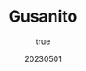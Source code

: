 ---
title: "Gusanito"
excerpt: "Ink on paper. Comic. I eat worms."
coverImage: "/assets/blog/projects/gusanito/0.png"
date: "20230501"
author:
  name: Angelica Bonilla (A.B.) Fominaya
  picture: "/assets/blog/authors/abf.png"
ogImage:
  url: "/assets/blog/projects/gusanito/0.png"
carrouselImages:
  - key: "1"
    url: "/assets/blog/projects/gusanito/0.png"
    caption: "Gusanito - Page 1"
  - key: "1"
    url: "/assets/blog/projects/gusanito/01.png"
    caption: "Gusanito - Page 2"
  - key: "1"
    url: "/assets/blog/projects/gusanito/10.png"
    caption: "Gusanito - Page 3"
  - key: "1"
    url: "/assets/blog/projects/gusanito/11.png"
    caption: "Gusanito - Page 4"
  - key: "1"
    url: "/assets/blog/projects/gusanito/20.png"
    caption: "Gusanito - Page 5"
  - key: "1"
    url: "/assets/blog/projects/gusanito/21.png"
    caption: "Gusanito - Page 6"
  - key: "1"
    url: "/assets/blog/projects/gusanito/30.png"
    caption: "Gusanito - Page 7"
  - key: "1"
    url: "/assets/blog/projects/gusanito/31.png"
    caption: "Gusanito - Page 8"
  - key: "1"
    url: "/assets/blog/projects/gusanito/40.png"
    caption: "Gusanito - Page 9"
  - key: "1"
    url: "/assets/blog/projects/gusanito/41.png"
    caption: "Gusanito - Page 10"
  - key: "1"
    url: "/assets/blog/projects/gusanito/50.png"
    caption: "Gusanito - Page 11"
  - key: "1"
    url: "/assets/blog/projects/gusanito/51.png"
    caption: "Gusanito - Page 12"
  - key: "1"
    url: "/assets/blog/projects/gusanito/60.png"
    caption: "Gusanito - Page 13"
  - key: "1"
    url: "/assets/blog/projects/gusanito/61.png"
    caption: "Gusanito - Page 14"
  - key: "1"
    url: "/assets/blog/projects/gusanito/70.png"
    caption: "Gusanito - Page 15"
  - key: "1"
    url: "/assets/blog/projects/gusanito/71.png"
    caption: "Gusanito - Page 16"
  - key: "1"
    url: "/assets/blog/projects/gusanito/80.png"
    caption: "Gusanito - Page 17"
  - key: "1"
    url: "/assets/blog/projects/gusanito/81.png"
    caption: "Gusanito - Page 18"
  - key: "1"
    url: "/assets/blog/projects/gusanito/90.png"
    caption: "Gusanito - Page 19"
tags: [
  "comics",
  "illustration",
  "zine",
  "spanish",
  "autobio"
]
mediaType: [
  "art",
  "featured"
  ]
---
